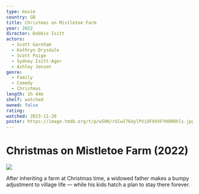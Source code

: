 ```yaml
---
type: movie
country: GB
title: Christmas on Mistletoe Farm
year: 2022
director: Debbie Isitt
actors:
  - Scott Garnham
  - Kathryn Drysdale
  - Scott Paige
  - Sydney Isitt-Ager
  - Ashley Jensen
genre:
  - Family
  - Comedy
  - Christmas
length: 1h 44m
shelf: watched
owned: false
rating:
watched: 2023-11-26
poster: https://image.tmdb.org/t/p/w500/rGCwI76dylPViDF9VXFY0ORRhls.jpg
---
```


# Christmas on Mistletoe Farm (2022)

![](https://image.tmdb.org/t/p/w500/rGCwI76dylPViDF9VXFY0ORRhls.jpg)

After inheriting a farm at Christmas time, a widowed father makes a bumpy adjustment to village life — while his kids hatch a plan to stay there forever.
